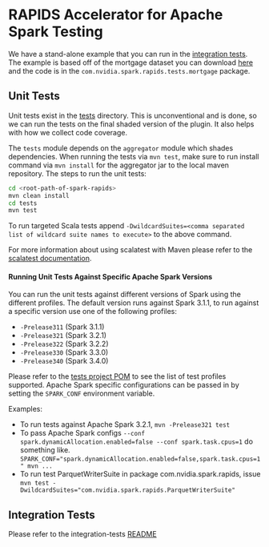 # RAPIDS Accelerator for Apache Spark Testing

We have a stand-alone example that you can run in the [integration tests](../integration_tests).
The example is based off of the mortgage dataset you can download
[here](http://www.fanniemae.com/portal/funding-the-market/data/loan-performance-data.html)
and the code is in the `com.nvidia.spark.rapids.tests.mortgage` package.

## Unit Tests

Unit tests exist in the [tests]() directory. This is unconventional and is done, so we can run the 
tests on the final shaded version of the plugin. It also helps with how we collect code coverage. 

The `tests` module depends on the `aggregator` module which shades dependencies. When running the
tests via `mvn test`, make sure to run install command via `mvn install` for the aggregator jar to the
local maven repository.
The steps to run the unit tests:
```bash
cd <root-path-of-spark-rapids>
mvn clean install
cd tests
mvn test
```

To run targeted Scala tests append `-DwildcardSuites=<comma separated list of wildcard suite
 names to execute>` to the above command. 
 
For more information about using scalatest with Maven please refer to the
[scalatest documentation](https://www.scalatest.org/user_guide/using_the_scalatest_maven_plugin).
    
#### Running Unit Tests Against Specific Apache Spark Versions
You can run the unit tests against different versions of Spark using the different profiles. The
default version runs against Spark 3.1.1, to run against a specific version use one of the following
profiles:
   - `-Prelease311` (Spark 3.1.1)
   - `-Prelease321` (Spark 3.2.1)
   - `-Prelease322` (Spark 3.2.2)
   - `-Prelease330` (Spark 3.3.0)
   - `-Prelease340` (Spark 3.4.0)

Please refer to the [tests project POM](pom.xml) to see the list of test profiles supported.
Apache Spark specific configurations can be passed in by setting the `SPARK_CONF` environment
variable.

Examples: 
- To run tests against Apache Spark 3.2.1, 
 `mvn -Prelease321 test` 
- To pass Apache Spark configs `--conf spark.dynamicAllocation.enabled=false --conf spark.task.cpus=1` do something like.
 `SPARK_CONF="spark.dynamicAllocation.enabled=false,spark.task.cpus=1" mvn ...`
- To run test ParquetWriterSuite in package com.nvidia.spark.rapids, issue `mvn test -DwildcardSuites="com.nvidia.spark.rapids.ParquetWriterSuite"`

## Integration Tests

Please refer to the integration-tests [README](../integration_tests/README.md)
